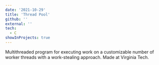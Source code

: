 ```yaml
---
date: '2021-10-29'
title: 'Thread Pool'
github: ''
external: ''
tech:
  - C
showInProjects: true
---
```


Multithreaded program for executing work on a customizable number of worker threads with a work-stealing approach. Made at Virginia Tech.
